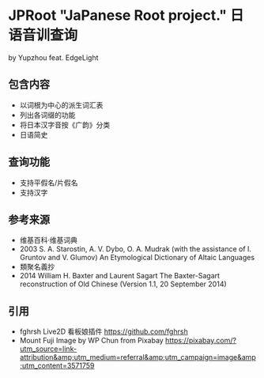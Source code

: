 # JPRoot "JaPanese Root project." 日语音训查询 

by Yupzhou feat. EdgeLight

## 包含内容

- 以词根为中心的派生词汇表
- 列出各词缀的功能
- 将日本汉字音按《广韵》分类
- 日语简史

## 查询功能

- 支持平假名/片假名
- 支持汉字

## 参考来源
- 维基百科·维基词典
- 2003 S. A. Starostin, A. V. Dybo, O. A. Mudrak (with the assistance of I. Gruntov and V. Glumov) An Etymological Dictionary of Altaic Languages
- 類聚名義抄
- 2014 William H. Baxter and Laurent Sagart The Baxter-Sagart reconstruction of Old Chinese (Version 1.1, 20 September 2014)

## 引用
- fghrsh Live2D 看板娘插件 https://github.com/fghrsh
- Mount Fuji Image by WP Chun from Pixabay https://pixabay.com/?utm_source=link-attribution&amp;utm_medium=referral&amp;utm_campaign=image&amp;utm_content=3571759